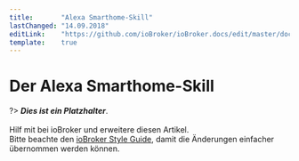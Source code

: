 ```yaml
---
title:       "Alexa Smarthome-Skill"
lastChanged: "14.09.2018"
editLink:    "https://github.com/ioBroker/ioBroker.docs/edit/master/docs/cloud/alexasmart.md"
template:    true
---
```


# Der Alexa Smarthome-Skill

?> ***Dies ist ein Platzhalter***.
   <br><br>
   Hilf mit bei ioBroker und erweitere diesen Artikel.  
   Bitte beachte den [ioBroker Style Guide](community/styleguidedoc), 
   damit die Änderungen einfacher übernommen werden können.
